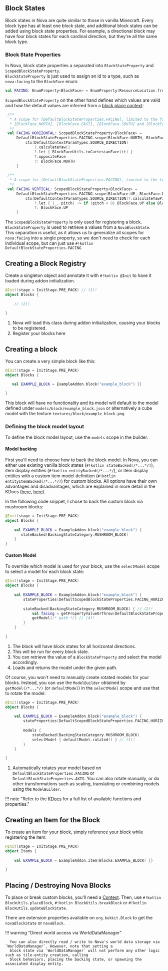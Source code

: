 ## Block States

Block states in Nova are quite similar to those in vanilla Minecraft. Every block type has at least one block state,
and additional block states can be added using block state properties. For example, a directional block may have four
block states for each cardinal direction, but they're all the same block type.

### Block State Properties

In Nova, block state properties a separated into `BlockStateProperty` and `ScopedBlockStateProperty`.  
`BlockStateProperty` is just used to assign an id to a type, such as `nova:facing` to the `BlockFace` enum:

```kotlin title="DefaultBlockStateProperties.kt"
val FACING: EnumProperty<BlockFace> = EnumProperty(ResourceLocation.fromNamespaceAndPath("nova", "facing"))
```

`ScopedBlockStateProperty` on the other hand defines which values are valid and how the default values are inferred
from a [block place context](../contexts.md):

```kotlin title="DefaultScopedBlockStateProperties.kt"
 /**
  * A scope for [DefaultBlockStateProperties.FACING], limited to the four horizontal directions
  * [BlockFace.NORTH], [BlockFace.EAST], [BlockFace.SOUTH] and [BlockFace.WEST].
  */
 val FACING_HORIZONTAL: ScopedBlockStateProperty<BlockFace> =
     DefaultBlockStateProperties.FACING.scope(BlockFace.NORTH, BlockFace.EAST, BlockFace.SOUTH, BlockFace.WEST) { ctx ->
         ctx[DefaultContextParamTypes.SOURCE_DIRECTION]
             ?.calculateYaw()
             ?.let { BlockFaceUtils.toCartesianFace(it) }
             ?.oppositeFace
             ?: BlockFace.NORTH
     }
 
 /**
  * A scope for [DefaultBlockStateProperties.FACING], limited to the two vertical directions [BlockFace.UP] and [BlockFace.DOWN].
  */
 val FACING_VERTICAL: ScopedBlockStateProperty<BlockFace> =
     DefaultBlockStateProperties.FACING.scope(BlockFace.UP, BlockFace.DOWN) { ctx ->
         ctx[DefaultContextParamTypes.SOURCE_DIRECTION]?.calculateYawPitch()
             ?.let { (_, pitch) -> if (pitch < 0) BlockFace.UP else BlockFace.DOWN }
             ?: BlockFace.UP
     }
```

The `ScopedBlockStateProperty` is only used for registering a block.
`BlockStateProperty` is used to retrieve a values from a `NovaBlockState`.  
This separation is useful, as it allows us to generalize all scopes for `nova:facing` into a single property, so we don't
need to check for each individual scope, but can just use `#!kotlin DefaultBlockStateProperties.FACING`

## Creating a Block Registry

Create a singleton object and annotate it with `#!kotlin @Init` to have it loaded during addon initialization.

```kotlin
@Init(stage = InitStage.PRE_PACK) // (1)!
object Blocks {
    
    // (2)!
    
}
```

1. Nova will load this class during addon initialization, causing your blocks to be registered.
2. Register your blocks here

## Creating a block

You can create a very simple block like this:

```kotlin
@Init(stage = InitStage.PRE_PACK)
object Blocks {

   val EXAMPLE_BLOCK = ExampleAddon.block("example_block") {}

}
```

This block will have no functionality and its model will default to the model defined under
`models/block/example_block.json` or alternatively a cube model with the texture `textures/block/example_block.png`.

### Defining the block model layout

To define the block model layout, use the `models` scope in the builder.

#### Model backing

First you'll need to choose how to back the block model. In Nova, you can either use existing vanilla block states
(`#!kotlin stateBacked(/*...*/)`), item display entities (`#!kotlin entityBacked(/*...*/`), or item display entities
with a custom item model definition (`#!kotlin entityItemBacked(/*...*/)`) for custom blocks.
All options have their own advantages and disadvantages, which are explained in more detail in the KDocs
([here](https://nova.dokka.xenondevs.xyz/nova/xyz.xenondevs.nova.world.block/-nova-block-builder/index.html),
[here](https://nova.dokka.xenondevs.xyz/nova/xyz.xenondevs.nova.resources.builder.layout.block/-backing-state-category/index.html)).

In the following code snippet, I chose to back the custom block via mushroom blocks:

```kotlin
@Init(stage = InitStage.PRE_PACK)
object Blocks {
    
    val EXAMPLE_BLOCK = ExampleAddon.block("example_block") {
       stateBacked(BackingStateCategory.MUSHROOM_BLOCK)
    }
}
```

#### Custom Model

To override which model is used for your block, use the `selectModel` scope to select a model for each block state:

```kotlin
@Init(stage = InitStage.PRE_PACK)
object Blocks {
    
    val EXAMPLE_BLOCK = ExampleAddon.block("example_block") {
        stateProperties(DefaultScopedBlockStateProperties.FACING_HORIZONTAL) // (1)!
        
        stateBacked(BackingStateCategory.MUSHROOM_BLOCK) { // (2)!
            val facing = getPropertyValueOrThrow(DefaultBlockStateProperties.FACING) // (3)!
            getModel(/* path */) // (4)!
        }
    }
   
}
```

1. The block will have block states for all horizontal directions.
2. This will be run for every block state.
3. You can retrieve the value of a `BlockStateProperty` and select the model accordingly.
4. Loads and returns the model under the given path.

Of course, you won't need to manually create rotated models for your blocks.
Instead, you can use the `ModelBuilder` obtained by `getModel(/*...*/)` (or `defaultModel`) in the `selectModel` scope
and use that to rotate the model:

```kotlin
@Init(stage = InitStage.PRE_PACK)
object Blocks {
    
    val EXAMPLE_BLOCK = ExampleAddon.block("example_block") {
        stateProperties(DefaultScopedBlockStateProperties.FACING_HORIZONTAL)
        
        models {
            stateBacked(BackingStateCategory.MUSHROOM_BLOCK)
            selectModel { defaultModel.rotated() } // (1)!
        }
    }
   
}
```

1. Automatically rotates your model based on `DefaultBlockStateProperties.FACING` or `DefaultBlockStateProperties.AXIS`.
   You can also rotate manually, or do other transformations such as scaling, translating or combining models using
   the `ModelBuilder`.

!!! note "Refer to the [KDocs](https://nova.dokka.xenondevs.xyz/nova/xyz.xenondevs.nova.world.block/-nova-block-builder/index.html) for a full list of available functions and properties."

## Creating an Item for the Block

To create an item for your block, simply reference your block while registering the item:

```kotlin
@Init(stage = InitStage.PRE_PACK)
object Items {
    
    val EXAMPLE_BLOCK = ExampleAddon.item(Blocks.EXAMPLE_BLOCK) {}
    
}
```

## Placing / Destroying Nova Blocks

To place or break custom blocks, you'll need a [Context](../contexts.md). Then, use `#!kotlin BlockUtils.placeBlock`,
`#!kotlin BlockUtils.breakBlock` or `#!kotlin BlockUtils.updateBlockState`.

There are extension properties available on `org.bukkit.Block` to get the `novaBlockState` or `novaBlock`.

!!! warning "Direct world access via WorldDataManager"

      You can also directly read / write to Nova's world data storage via `WorldDataManager`. However, note that setting a 
      block state via `WorldDataManager` will not perform any other logic such as tile-entity creation, calling
      block behaviors, placing the backing state, or spawning the associated display entity.